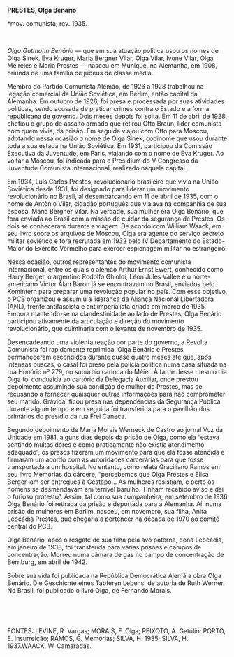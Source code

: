 **PRESTES, Olga Benário**

\*mov. comunista; rev. 1935.

 

*Olga Gutmann Benário* — que em sua atuação política usou os nomes de
Olga Sinek, Eva Kruger, Maria Bergner Vilar, Olga Vilar, Ivone Vilar,
Olga Meireles e Maria Prestes — nasceu em Munique, na Alemanha, em 1908,
oriunda de uma família de judeus de classe média.

Membro do Partido Comunista Alemão, de 1926 a 1928 trabalhou na legação
comercial da União Soviética, em Berlim, então capital da Alemanha. Em
outubro de 1926, foi presa e processada por suas atividades políticas,
sendo acusada de praticar crimes contra o Estado e a forma republicana
de governo. Dois meses depois foi solta. Em 11 de abril de 1928, chefiou
o grupo de assalto armado que retirou Otto Braun, líder comunista com
quem vivia, da prisão. Em seguida viajou com Otto para Moscou, adotando
nessa ocasião o nome de Olga Sinek, codinome que usou durante toda a sua
estada na União Soviética. Em 1931, participou da Comissão Executiva da
Juventude, em Paris, viajando com o nome de Eva Kruger. Ao voltar a
Moscou, foi indicada para o Presidium do V Congresso da Juventude
Comunista Internacional, realizado naquela capital.

Em 1934, Luís Carlos Prestes, revolucionário brasileiro que vivia na
União Soviética desde 1931, foi designado para liderar um movimento
revolucionário no Brasil, aí desembarcando em 11 de abril de 1935, com o
nome de Antônio Vilar, cidadão português que viajava na companhia de sua
esposa, Maria Bergner Vilar. Na verdade, sua mulher era Olga Benário,
que fora enviada ao Brasil com a missão de cuidar da segurança de
Prestes. Os dois se conheceram durante a viagem. De acordo com William
Waack, em seu livro sobre os arquivos de Moscou, Olga era agente do
serviço secreto militar soviético e fora recrutada em 1932 pelo IV
Departamento do Estado-Maior do Exército Vermelho para exercer
espionagem militar no estrangeiro.

Nessa ocasião, outros representantes do movimento comunista
internacional, entre os quais o alemão Arthur Ernst Ewert, conhecido
como Harry Berger, o argentino Rodolfo Ghioldi, Léon Jules Vallée e o
norte-americano Victor Alan Baron já se encontravam no Brasil, enviados
pelo Komintern para preparar uma revolução popular no país. Com esse
objetivo, o PCB organizou e assumiu a liderança da Aliança Nacional
Libertadora (ANL), frente antifascista e antiimperialista criada em
março de 1935. Embora mantendo-se na clandestinidade ao lado de Prestes,
Olga Benário participou ativamente da articulação e direção do movimento
revolucionário, que culminaria com o levante de novembro de 1935.

Desencadeando uma violenta reação por parte do governo, a Revolta
Comunista foi rapidamente reprimida. Olga Benário e Prestes permaneceram
escondidos durante quase quatro meses até que, após intensas buscas, o
casal foi preso pela polícia política numa casa situada na rua Honório
nº 279, no subúrbio carioca do Méier. À tarde desse mesmo dia Olga foi
conduzida ao cartório da Delegacia Auxiliar, onde prestou depoimento
assumindo sua condição de mulher de Prestes, mas se recusando a fornecer
quaisquer outras informações para não comprometer seu marido. Grávida,
ficou presa nas dependências da Segurança Pública durante algum tempo e
em seguida foi transferida para o pavilhão dos primários do presídio da
rua Frei Caneca.

Segundo depoimento de Maria Morais Werneck de Castro ao jornal Voz da
Unidade em 1981, alguns dias depois da prisão de Olga, como ela “estava
sentindo muitas dores e como praticamente não existia atendimento
adequado”, os presos fizeram um movimento para que ela fosse atendida e
firmaram um acordo com as autoridades carcerárias para que fosse
transportada a um hospital. No entanto, como relata Graciliano Ramos em
seu livro Memórias do cárcere, “percebemos que Olga Prestes e Elisa
Berger iam ser entregues à Gestapo... As mulheres resistiam, e perto os
homens se desmandavam em terrível barulho. Tinham recebido aviso e daí o
furioso protesto”. Assim, tal como sua companheira, em setembro de 1936
Olga Benário foi retirada da prisão e deportada para a Alemanha. Aí,
numa prisão de mulheres em Berlim, nasceu, em novembro, sua filha, Anita
Leocádia Prestes, que chegaria a pertencer na década de 1970 ao comitê
central do PCB.

Olga Benário, após o resgate de sua filha pela avó paterna, dona
Leocádia, em janeiro de 1938, foi transferida para várias prisões e
campos de concentração. Morreu numa câmara de gás no campo de
concentração de Bernburg, em abril de 1942.

Sobre sua vida foi publicada na República Democrática Alemã a obra Olga
Benário. Die Geschichte eines Tapferen Lebens, de autoria de Ruth
Werner. No Brasil, foi publicado o livro Olga, de Fernando Morais.

 

 

FONTES: LEVINE, R. Vargas; MORAIS, F. Olga; PEIXOTO, A. Getúlio; PORTO,
E. Insurreição; RAMOS, G. Memórias; SILVA, H. 1935; SILVA, H.
1937.WAACK, W. Camaradas.

 
